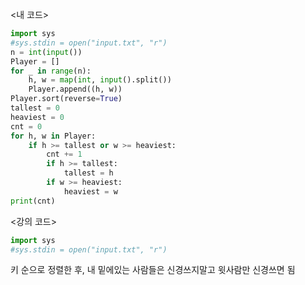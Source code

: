 <내 코드>

```python
import sys
#sys.stdin = open("input.txt", "r")
n = int(input())
Player = []
for _ in range(n):
    h, w = map(int, input().split())
    Player.append((h, w))
Player.sort(reverse=True)
tallest = 0
heaviest = 0
cnt = 0
for h, w in Player:
    if h >= tallest or w >= heaviest:
        cnt += 1
        if h >= tallest:
            tallest = h
        if w >= heaviest:
            heaviest = w
print(cnt)
```

<강의 코드>

```python
import sys
#sys.stdin = open("input.txt", "r")

```

키 순으로 정렬한 후, 내 밑에있는 사람들은 신경쓰지말고 윗사람만 신경쓰면 됨
